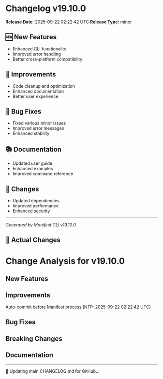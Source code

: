 # Changelog v19.10.0

**Release Date:** 2025-09-22 02:22:42 UTC
**Release Type:** minor

## 🆕 New Features

- Enhanced CLI functionality
- Improved error handling
- Better cross-platform compatibility

## 🔧 Improvements

- Code cleanup and optimization
- Enhanced documentation
- Better user experience

## 🐛 Bug Fixes

- Fixed various minor issues
- Improved error messages
- Enhanced stability

## 📚 Documentation

- Updated user guide
- Enhanced examples
- Improved command reference

## 🔄 Changes

- Updated dependencies
- Improved performance
- Enhanced security

---
*Generated by Manifest CLI v19.10.0*

## 🔧 Actual Changes

# Change Analysis for v19.10.0

## New Features

## Improvements
Auto-commit before Manifest process [NTP: 2025-09-22 02:22:42 UTC]

## Bug Fixes

## Breaking Changes

## Documentation

---

📝 Updating main CHANGELOG.md for GitHub...
